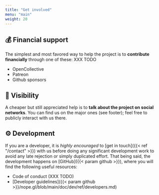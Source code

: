 ```yaml
---
title: "Get involved"
menu: "main"
weight: 20
---
```


## 💰 Financial support

The simplest and most favored way to help the project is to **contribute
financially** through one of these:
XXX TODO
- OpenCollective
- Patreon
- Github sponsors

## 🩷 Visibility

A cheaper but still appreciated help is to **talk about the project on social
networks**. You can find us on the major ones (see footer); feel free to publicly
interact with us there.

## ⚙️ Development

If you are a developer, it is *highly encouraged* to [get in touch]({{< ref "/contact" >}})
with us before doing any significant development work to avoid any late
rejection or simply duplicated effort. That being said, the development happens
on [GitHub]({{< param github >}}), where you will find the following useful
resources:

- Code of conduct (XXX TODO)
- [Developer guidelines]({{< param github >}}/nope.gl/blob/main/doc/dev/ref/developers.md)
